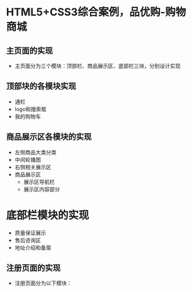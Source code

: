 # HTML5+CSS3综合案例，品优购-购物商城
## 主页面的实现
+ 主页面分为三个模块：顶部栏、商品展示区、底部栏三块，分别设计实现
## 顶部块的各模块实现
+ 通栏
+ logo和搜索框
+ 我的购物车
## 商品展示区各模块的实现
+ 左侧商品大类分类
+ 中间轮播图
+ 右侧相关展示区
+ 商品展示区
   + 展示区导航栏
   + 展示区内容部分
# 底部栏模块的实现
+ 质量保证展示
+ 售后咨询区
+ 地址介绍和备案
## 注册页面的实现
+ 注册页面分为以下模块：




